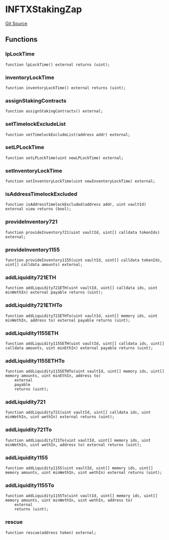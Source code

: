 # INFTXStakingZap
[Git Source](https://github.com/FloorDAO/floor-v2/blob/fce0c6edadd90eef36eb24d13cfb5b386eeb9d00/src/interfaces/nftx/NFTXStakingZap.sol)


## Functions
### lpLockTime


```solidity
function lpLockTime() external returns (uint);
```

### inventoryLockTime


```solidity
function inventoryLockTime() external returns (uint);
```

### assignStakingContracts


```solidity
function assignStakingContracts() external;
```

### setTimelockExcludeList


```solidity
function setTimelockExcludeList(address addr) external;
```

### setLPLockTime


```solidity
function setLPLockTime(uint newLPLockTime) external;
```

### setInventoryLockTime


```solidity
function setInventoryLockTime(uint newInventoryLockTime) external;
```

### isAddressTimelockExcluded


```solidity
function isAddressTimelockExcluded(address addr, uint vaultId) external view returns (bool);
```

### provideInventory721


```solidity
function provideInventory721(uint vaultId, uint[] calldata tokenIds) external;
```

### provideInventory1155


```solidity
function provideInventory1155(uint vaultId, uint[] calldata tokenIds, uint[] calldata amounts) external;
```

### addLiquidity721ETH


```solidity
function addLiquidity721ETH(uint vaultId, uint[] calldata ids, uint minWethIn) external payable returns (uint);
```

### addLiquidity721ETHTo


```solidity
function addLiquidity721ETHTo(uint vaultId, uint[] memory ids, uint minWethIn, address to) external payable returns (uint);
```

### addLiquidity1155ETH


```solidity
function addLiquidity1155ETH(uint vaultId, uint[] calldata ids, uint[] calldata amounts, uint minEthIn) external payable returns (uint);
```

### addLiquidity1155ETHTo


```solidity
function addLiquidity1155ETHTo(uint vaultId, uint[] memory ids, uint[] memory amounts, uint minEthIn, address to)
    external
    payable
    returns (uint);
```

### addLiquidity721


```solidity
function addLiquidity721(uint vaultId, uint[] calldata ids, uint minWethIn, uint wethIn) external returns (uint);
```

### addLiquidity721To


```solidity
function addLiquidity721To(uint vaultId, uint[] memory ids, uint minWethIn, uint wethIn, address to) external returns (uint);
```

### addLiquidity1155


```solidity
function addLiquidity1155(uint vaultId, uint[] memory ids, uint[] memory amounts, uint minWethIn, uint wethIn) external returns (uint);
```

### addLiquidity1155To


```solidity
function addLiquidity1155To(uint vaultId, uint[] memory ids, uint[] memory amounts, uint minWethIn, uint wethIn, address to)
    external
    returns (uint);
```

### rescue


```solidity
function rescue(address token) external;
```

